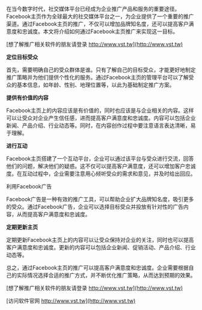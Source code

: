 在当今数字时代，社交媒体平台已经成为企业推广产品和服务的重要途径。Facebook主页作为全球最大的社交媒体平台之一，为企业提供了一个重要的推广渠道。通过Facebook主页的推广，不仅可以增加品牌知名度，还可以提高客户满意度和忠诚度。本文将介绍如何通过Facebook主页推广来实现这一目标。

[想了解推广相关软件的朋友请登录 http://www.vst.tw](http://www.vst.tw)

**定位目标受众**

首先，需要明确自己的受众群体是谁。只有了解自己的目标受众，才能更好地制定推广策略并为他们提供个性化的服务。通过Facebook主页的管理平台可以了解受众的基本信息，如年龄、性别、地理位置等，以此为基础制定推广方案。

**提供有价值的内容**

Facebook主页上的内容应该是有价值的，同时也应该是与企业相关的内容。这样可以让受众对企业产生信任感，进而提高客户满意度和忠诚度。内容可以包括企业新闻、产品介绍、行业动态等。同时，在内容创作过程中要注意语言表达清晰，易于理解。

**进行互动**

Facebook主页搭建了一个互动平台，企业可以通过该平台与受众进行交流，回答他们的问题，解决他们的疑惑。这不仅可以提高客户满意度，还可以增加客户忠诚度。在互动过程中，企业需要注意用心倾听受众的需求和意见，并及时给出回应。

利用Facebook广告

Facebook广告是一种有效的推广工具，可以帮助企业扩大品牌知名度，吸引更多的受众。通过Facebook广告，企业可以选择目标受众并投放有针对性的广告内容，从而提高客户满意度和忠诚度。

**定期更新主页**

定期更新Facebook主页上的内容可以让受众保持对企业的关注，同时也可以提高客户满意度和忠诚度。更新的内容可以包括企业新闻、促销活动、产品介绍、行业动态等。

总之，通过Facebook主页的推广可以提高客户满意度和忠诚度。企业需要根据自己的实际情况选择合适的推广方式，并不断优化推广策略，从而达到预期的效果。

[想了解推广相关软件的朋友请登录 http://www.vst.tw](http://www.vst.tw)


[访问软件官网 http://www.vst.tw](http://www.vst.tw)
